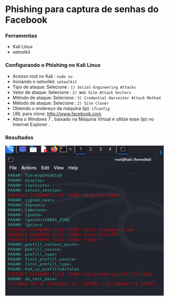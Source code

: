 # Phishing para captura de senhas do Facebook

### Ferramentas

- Kali Linux
- setoolkit

### Configurando o Phishing no Kali Linux

- Acesso root no Kali : ``` sudo su ```
- Iniciando o setoolkit: ``` setoolkit ```
- Tipo de ataque: Selecione : ``` 1) Social-Engineering Attacks ```
- Vetor de ataque: Selecione : ``` 2) Web Site Attack Vectors ```
- Método de ataque: Selecione : ``` 3) Credential Harvester Attack Method ```
- Método de ataque: Selecione : ``` 2) Site Cloner ```
- Obtendo o endereço da máquina (ip): ``` ifconfig ```
- URL para clone: http://www.facebook.com 
- Abra o Windows 7 , baixado na Máquina Virtual e utilize esse (ip) no Internet Explorer .



### Resultados

![ Imagem ](./Captura%20de%20tela%202024-10-14%20182145.png)





